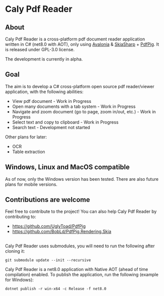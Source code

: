 # Caly Pdf Reader
## About
Caly Pdf Reader is a cross-platform pdf document reader application written in C# (net8.0 with AOT), only using [Avalonia](https://github.com/AvaloniaUI/Avalonia) & [SkiaSharp](https://github.com/mono/SkiaSharp) + [PdfPig](https://github.com/UglyToad/PdfPig). It is released under GPL-3.0 license.

The development is currently in alpha.

## Goal
The aim is to develop a C# cross-platform open source pdf reader/viewer application, with the following abilities:
- View pdf document - Work in Progress
- Open many documents with a tab system - Work in Progress
- Navigate and zoom document (go to page, zoom in/out, etc.) - Work in Progress
- Select text and copy to clipboard - Work in Progress
- Search text - Development not started

Other plans for later:
- OCR
- Table extraction


## Windows, Linux and MacOS compatible
As of now, only the Windows version has been tested. There are also future plans for mobile versions.

## Contributions are welcome
Feel free to contribute to the project! You can also help Caly Pdf Reader by contributing to:
- https://github.com/UglyToad/PdfPig
- https://github.com/BobLd/PdfPig.Rendering.Skia

## 
Caly Pdf Reader uses submodules, you will need to run the following after cloning it:
```
git submodule update --init --recursive
```

Caly Pdf Reader is a net8.0 application with Native AOT (ahead of time compilation) enabled. To publish the application, run the following (example for Windows):
```
dotnet publish -r win-x64 -c Release -f net8.0
```
